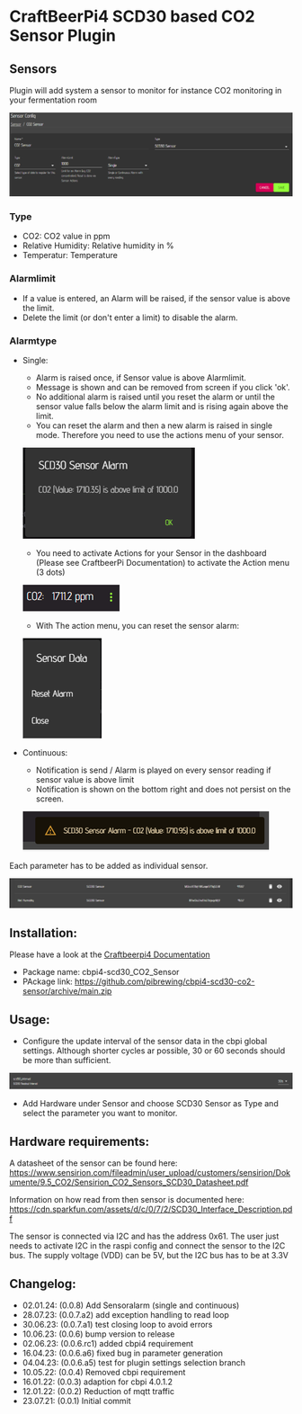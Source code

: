 # CraftBeerPi4 SCD30 based CO2 Sensor Plugin

## Sensors	

Plugin will add system a sensor to monitor for instance CO2 monitoring in your fermentation room

![Sensor Config](https://github.com/pibrewing/cbpi4-scd30-co2-sensor/blob/main/cbpi4-scd30-settings.png?raw=true)

### Type

- CO2: 					CO2 value in ppm
- Relative Humidity:	Relative humidity in %
- Temperatur:			Temperature

### Alarmlimit

- If a value is entered, an Alarm will be raised, if the sensor value is above the limit.
- Delete the limit (or don't enter a limit) to disable the alarm.

### Alarmtype

- Single: 
    - Alarm is raised once, if Sensor value is above Alarmlimit.
    - Message is shown and can be removed from screen if you click 'ok'.
    - No additional alarm is raised until you reset the alarm or until the sensor value falls below the alarm limit and is rising again above the limit.
    - You can reset the alarm and then a new alarm is raised in single mode. Therefore you need to use the actions menu of your sensor.

    ![Single Alarm](https://github.com/pibrewing/cbpi4-scd30-co2-sensor/blob/main/cbpi4-scd30-singlealarm.png?raw=true)

    - You need to activate Actions for your Sensor in the dashboard (Please see CraftbeerPi Documentation) to activate the Action menu (3 dots)

     ![3 dots](https://github.com/pibrewing/cbpi4-scd30-co2-sensor/blob/main/cbpi4-scd30-actionmenu.png?raw=true)   

    - With The action menu, you can reset the sensor alarm:

    ![Actions](https://github.com/pibrewing/cbpi4-scd30-co2-sensor/blob/main/cbpi4-scd30-actions.png?raw=true)   

- Continuous:
    - Notification is send / Alarm is played on every sensor reading if sensor value is above limit
    - Notification is shown on the bottom right and does not persist on the screen.

    ![Continuous Alarm](https://github.com/pibrewing/cbpi4-scd30-co2-sensor/blob/main/cbpi4-scd30-continuousalarm.png?raw=true)


Each parameter has to be added as individual sensor.
	
![Multiple Sensors](https://github.com/pibrewing/cbpi4-scd30-co2-sensor/blob/main/cbpi4-multiple-scd30.png?raw=true)

## Installation: 

Please have a look at the [Craftbeerpi4 Documentation](https://openbrewing.gitbook.io/craftbeerpi4_support/readme/plugin-installation)

- Package name: cbpi4-scd30_CO2_Sensor
- PAckage link: https://github.com/pibrewing/cbpi4-scd30-co2-sensor/archive/main.zip
	
## Usage:

- Configure the update interval of the sensor data in the cbpi global settings. Although shorter cycles ar possible, 30 or 60 seconds should be more than sufficient.

![Global Sensor Interval Settings](https://github.com/pibrewing/cbpi4-scd30-co2-sensor/blob/main/cbpi4-scd30-settings-interval.png?raw=true)

- Add Hardware under Sensor and choose SCD30 Sensor as Type and select the parameter you want to monitor.

## Hardware requirements:

A datasheet of the sensor can be found here: https://www.sensirion.com/fileadmin/user_upload/customers/sensirion/Dokumente/9.5_CO2/Sensirion_CO2_Sensors_SCD30_Datasheet.pdf

Information on how read from then sensor is documented here: https://cdn.sparkfun.com/assets/d/c/0/7/2/SCD30_Interface_Description.pdf

The sensor is connected via I2C and has the address 0x61. The user just needs to activate I2C in the raspi config and connect the sensor to the I2C bus. The supply voltage (VDD) can be 5V, but the I2C bus has to be at 3.3V

## Changelog:

- 02.01.24: (0.0.8) Add Sensoralarm (single and continuous)
- 28.07.23: (0.0.7.a2) add exception handling to read loop
- 30.06.23: (0.0.7.a1) test closing loop to avoid errors
- 10.06.23: (0.0.6) bump version to release
- 02.06.23: (0.0.6.rc1) added cbpi4 requirement
- 16.04.23: (0.0.6.a6) fixed bug in parameter generation
- 04.04.23: (0.0.6.a5) test for plugin settings selection branch
- 10.05.22: (0.0.4) Removed cbpi requirement
- 16.01.22: (0.0.3) adaption for cbpi 4.0.1.2
- 12.01.22: (0.0.2) Reduction of mqtt traffic
- 23.07.21: (0.0.1) Initial commit
